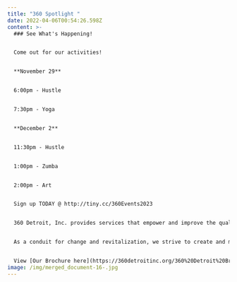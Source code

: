 ```yaml
---
title: "360 Spotlight "
date: 2022-04-06T00:54:26.598Z
content: >-
  ### See What's Happening!


  C﻿ome out for our activities!


  **N﻿ovember 29**


  6:00pm - Hustle


  7:30pm - Yoga


  **D﻿ecember 2**


  1﻿1:30pm - Hustle


  1﻿:00pm - Zumba


  2﻿:00pm - Art


  Sign up TODAY @ http://tiny.cc/360Events2023


  360 Detroit, Inc. provides services that empower and improve the quality of life for individuals and families. We are dedicated to assisting people in becoming self-sufficient, anchored, stabilized and well-rounded community members.


  As a conduit for change and revitalization, we strive to create and maintain viable, safe communities within Detroit


  View [Our Brochure here](https://360detroitinc.org/360%20Detroit%20Brochure.pdf)!
image: /img/merged_document-16-.jpg
---
```

